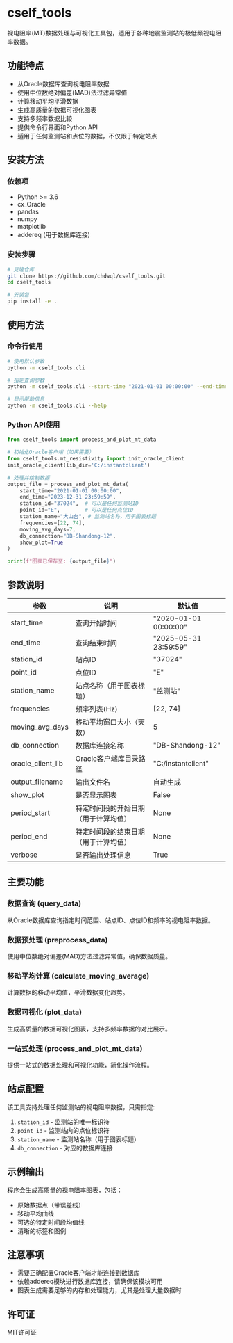 # cself_tools

视电阻率(MT)数据处理与可视化工具包，适用于各种地震监测站的极低频视电阻率数据。

## 功能特点

- 从Oracle数据库查询视电阻率数据
- 使用中位数绝对偏差(MAD)法过滤异常值
- 计算移动平均平滑数据
- 生成高质量的数据可视化图表
- 支持多频率数据比较
- 提供命令行界面和Python API
- 适用于任何监测站和点位的数据，不仅限于特定站点

## 安装方法

### 依赖项

- Python >= 3.6
- cx_Oracle
- pandas
- numpy
- matplotlib
- addereq (用于数据库连接)

### 安装步骤

```bash
# 克隆仓库
git clone https://github.com/chdwql/cself_tools.git
cd cself_tools

# 安装包
pip install -e .
```

## 使用方法

### 命令行使用

```bash
# 使用默认参数
python -m cself_tools.cli

# 指定查询参数
python -m cself_tools.cli --start-time "2021-01-01 00:00:00" --end-time "2023-12-31 23:59:59" --station-id "37024" --point-id "E" --station-name "大山台" --frequencies 22 74 --moving-avg-days 7

# 显示帮助信息
python -m cself_tools.cli --help
```

### Python API使用

```python
from cself_tools import process_and_plot_mt_data

# 初始化Oracle客户端（如果需要）
from cself_tools.mt_resistivity import init_oracle_client
init_oracle_client(lib_dir='C:/instantclient')

# 处理并绘制数据
output_file = process_and_plot_mt_data(
    start_time="2021-01-01 00:00:00",
    end_time="2023-12-31 23:59:59",
    station_id="37024",  # 可以是任何监测站ID
    point_id="E",        # 可以是任何点位ID
    station_name="大山台", # 监测站名称，用于图表标题
    frequencies=[22, 74],
    moving_avg_days=7,
    db_connection="DB-Shandong-12",
    show_plot=True
)

print(f"图表已保存至: {output_file}")
```

## 参数说明

| 参数              | 说明                                     | 默认值                  |
|-------------------|-----------------------------------------|------------------------|
| start_time        | 查询开始时间                             | "2020-01-01 00:00:00"  |
| end_time          | 查询结束时间                             | "2025-05-31 23:59:59"  |
| station_id        | 站点ID                                   | "37024"                |
| point_id          | 点位ID                                   | "E"                    |
| station_name      | 站点名称（用于图表标题）                 | "监测站"                |
| frequencies       | 频率列表(Hz)                             | [22, 74]               |
| moving_avg_days   | 移动平均窗口大小（天数）                 | 5                      |
| db_connection     | 数据库连接名称                           | "DB-Shandong-12"       |
| oracle_client_lib | Oracle客户端库目录路径                   | "C:/instantclient"     |
| output_filename   | 输出文件名                               | 自动生成               |
| show_plot         | 是否显示图表                             | False                  |
| period_start      | 特定时间段的开始日期（用于计算均值）     | None                   |
| period_end        | 特定时间段的结束日期（用于计算均值）     | None                   |
| verbose           | 是否输出处理信息                         | True                   |

## 主要功能

### 数据查询 (query_data)

从Oracle数据库查询指定时间范围、站点ID、点位ID和频率的视电阻率数据。

### 数据预处理 (preprocess_data)

使用中位数绝对偏差(MAD)方法过滤异常值，确保数据质量。

### 移动平均计算 (calculate_moving_average)

计算数据的移动平均值，平滑数据变化趋势。

### 数据可视化 (plot_data)

生成高质量的数据可视化图表，支持多频率数据的对比展示。

### 一站式处理 (process_and_plot_mt_data)

提供一站式的数据处理和可视化功能，简化操作流程。

## 站点配置

该工具支持处理任何监测站的视电阻率数据，只需指定:

1. `station_id` - 监测站的唯一标识符
2. `point_id` - 监测站内的点位标识符
3. `station_name` - 监测站名称（用于图表标题）
4. `db_connection` - 对应的数据库连接

## 示例输出

程序会生成高质量的视电阻率图表，包括：
- 原始数据点（带误差线）
- 移动平均曲线
- 可选的特定时间段均值线
- 清晰的标签和图例

## 注意事项

- 需要正确配置Oracle客户端才能连接到数据库
- 依赖addereq模块进行数据库连接，请确保该模块可用
- 图表生成需要足够的内存和处理能力，尤其是处理大量数据时

## 许可证

MIT许可证